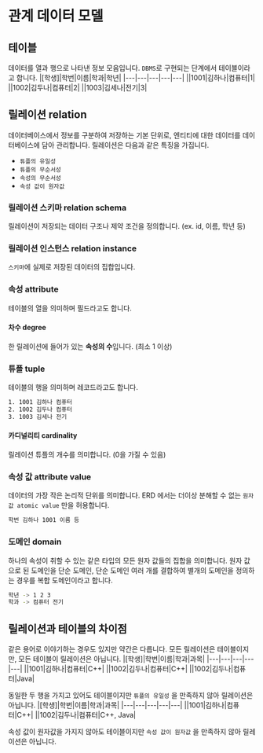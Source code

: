 # 관계 데이터 모델
## 테이블
데이터를 열과 행으로 나타낸 정보 모음입니다. `DBMS`로 구현되는 단계에서 테이블이라고 합니다.
|[학생]|학번|이름|학과|학년|
|---|---|---|---|---|
||1001|김하나|컴퓨터|1|
||1002|김두나|컴퓨터|2|
||1003|김세나|전기|3|
## 릴레이션 relation
데이터베이스에서 정보를 구분하여 저장하는 기본 단위로, 엔티티에 대한 데이터를 데이터베이스에 담아 관리합니다. 릴레이션은 다음과 같은 특징을 가집니다.
- `튜플의 유일성`
- `튜플의 무순서성`
- `속성의 무순서성`
- `속성 값이 원자값`
### 릴레이션 스키마 relation schema
릴레이션이 저장되는 데이터 구조나 제약 조건을 정의합니다. (ex. id, 이름, 학년 등)
### 릴레이션 인스턴스 relation instance
`스키마`에 실제로 저장된 데이터의 집합입니다. 
### 속성 attribute
테이블의 열을 의미하며 필드라고도 합니다.
#### 차수 degree
한 릴레이션에 들어가 있는 **속성의 수**입니다. (최소 1 이상)
### 튜플 tuple
테이블의 행을 의미하며 레코드라고도 합니다. 
```bash
1. 1001 김하나 컴퓨터
2. 1002 김두나 컴퓨터
3. 1003 김세나 전기
```
#### 카디널리티 cardinality
릴레이션 튜플의 개수를 의미합니다. (0을 가질 수 있음)
### 속성 값 attribute value
데이터의 가장 작은 논리적 단위를 의미합니다. ERD 에서는 더이상 분해할 수 없는 `원자 값 atomic value` 만을 허용합니다.
```bash
학번 김하나 1001 이름 등
```
### 도메인 domain
하나의 속성이 취할 수 있는 같은 타입의 모든 원자 값들의 집합을 의미합니다. 원자 값으로 된 도메인을 단순 도메인, 단순 도메인 여러 개를 결합하여 별개의 도메인을 정의하는 경우를 복합 도메인이라고 합니다.
```bash
학년 -> 1 2 3
학과 -> 컴퓨터 전기
```
## 릴레이션과 테이블의 차이점
같은 용어로 이야기하는 경우도 있지만 약간은 다릅니다. 모든 릴레이션은 테이블이지만, 모든 테이블이 릴레이션은 아닙니다. 
|[학생]|학번|이름|학과|과목|
|---|---|---|---|---|
||1001|김하나|컴퓨터|C++|
||1002|김두나|컴퓨터|C++|
||1002|김두나|컴퓨터|Java|

동일한 두 행을 가지고 있어도 테이블이지만 `튜플의 유일성` 을 만족하지 않아 릴레이션은 아닙니다.
|[학생]|학번|이름|학과|과목|
|---|---|---|---|---|
||1001|김하나|컴퓨터|C++|
||1002|김두나|컴퓨터|C++, Java|

속성 값이 원자값을 가지지 않아도 테이블이지만 `속성 값이 원자값` 을 만족하지 않아 릴레이션은 아닙니다.